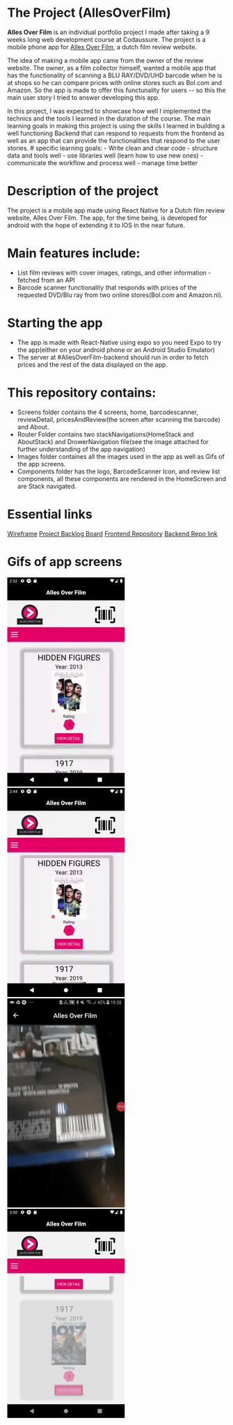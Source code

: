 # The Project (AllesOverFilm)

**Alles Over Film** is an individual portfolio project I made after taking a 9 weeks long web development course at Codaussure. The project is a mobile phone app for [Alles Over Film](https://allesoverfilm.nl/), a dutch film review website. 

The idea of making a mobile app came from the owner of the review website. The owner, as a film collector himself, wanted a mobile app that has the functionality of scanning a BLU RAY/DVD/UHD barcode when he is at shops so he can compare prices with online stores such as Bol.com and Amazon. So the app is made to offer this functunality for users -- so this the main user story I tried to answer developing this app.

In this project, I was expected to showcase how well I implemented the technics and the tools I learned in the duration of the course. The main learning goals in making this project is using the skills I learned in building a well functioning Backend that can respond to requests from the frontend as well as an app that can provide the functionalities that respond to the user stories.
     # specific learning goals:
      - Write clean and clear code
      - structure data and tools well
      - use libraries well (learn how to use new ones)
      - communicate the workflow and process well
      - manage time better

# Description of the project

The project is a mobile app made using React Native for a Dutch film review website, Alles Over Film. The app, for the time being, is developed for android with the hope of extending it to IOS in the near future. 

# Main features include:

- List film reviews with cover images, ratings, and other information - fetched from an API
- Barcode scanner functionality that responds with prices of the requested DVD/Blu ray from two online stores(Bol.com and Amazon.nl).

# Starting the app
- The app is made with React-Native using expo so you need Expo to try the app(either on your android phone or an Android Studio Emulator)
- The server at #AllesOverFilm-backend should run in order to fetch prices and the rest of the data displayed on the app.


# This repository contains: 
- Screens folder contains the 4 screens, home, barcodescanner, reviewDetail, pricesAndReview(the screen after scanning the barcode) and About.
- Router Folder contains two stackNavigations(HomeStack and AboutStack) and DrowerNavigation file(see the image attached for further understanding of the app navigation)
- Images folder containes all the images used in the app as well as Gifs of the app screens. 
- Components folder has the logo, BarcodeScanner Icon, and review list components, all these components are rendered in the HomeScreen and are Stack navigated.

# Essential links

[Wireframe](https://github.com/Emnetdegafe/allesOverFilm-client/tree/development/images/wireframe)
[Project Backlog Board](https://github.com/users/Emnetdegafe/projects/1)
[Frontend Repository](https://github.com/Emnetdegafe/allesOverFilm-client)
[Backend Repo link](https://github.com/Emnetdegafe/allesOverFilm-backend)


# Gifs of app screens

![AboutScreen](https://github.com/Emnetdegafe/allesOverFilm-client/blob/development/images/aboutScreen.gif)
![HomeScreen](https://github.com/Emnetdegafe/allesOverFilm-client/blob/development/images/homeScreen.gif)
![BarcodeScannerScreen](https://github.com/Emnetdegafe/allesOverFilm-client/blob/development/images/scanner.gif)
![ReviewDetailScreen](https://github.com/Emnetdegafe/allesOverFilm-client/blob/development/images/revidewDetail.gif)





